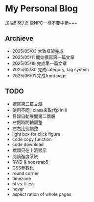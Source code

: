 # My Personal Blog
加油!! 努力!! 像NPC一樣不要中斷~~~

## Archieve
* 2025/05/03 大致框架完成
* 2025/05/11 開始撰寫第一篇文章
* 2025/05/18 完成第一篇文章
* 2025/05/30 完成category, tag system
* 2025/06/01 完成front page

## TODO
* 撰寫第二篇文章
* 使用不同li class來取代p in li
* 目錄自動展開第二階層
* 左側時間軸調整
* 左右比例調整
* light box for click figure
* code copy function
* code download
* 標頭只在上滾顯示
* 閱讀進度系統
* RWD & boostrap5
* CSS參數化
* round corner
* timezone
* ol vs. li css
* hover
* aspect ration of whole pages